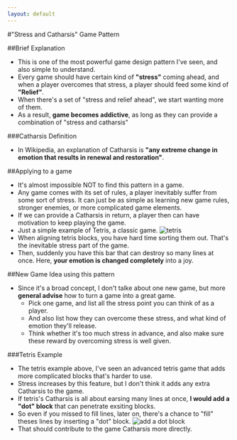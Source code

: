 ```yaml
---
layout: default
---
```


#"Stress and Catharsis" Game Pattern

##Brief Explanation
* This is one of the most powerful game design pattern I've seen, and also simple to understand.
* Every game should have certain kind of __"stress"__ coming ahead, and when a player overcomes that stress, a player should feed some kind of __"Relief"__.
* When there's a set of "stress and relief ahead", we start wanting more of them.
* As a result, __game becomes addictive__, as long as they can provide a combination of "stress and catharsis"

###Catharsis Definition
* In Wikipedia, an explanation of Catharsis is __"any extreme change in emotion that results in renewal and restoration"__.

##Applying to a game
* It's almost impossible NOT to find this pattern in a game.
* Any game comes with its set of rules, a player inevitably suffer from some sort of stress. It can just be as simple as learning new game rules, stronger enemies, or more complicated game elements.
* If we can provide a Catharsis in return, a player then can have motivation to keep playing the game.
* Just a simple example of Tetris, a classic game. ![tetris](http://gustoflight.files.wordpress.com/2013/10/tetris1.jpg)
* When aligning tetris blocks, you have hard time sorting them out. That's the inevitable stress part of the game.
* Then, suddenly you have this bar that can destroy so many lines at once. Here, __your emotion is changed completely__ into a joy.

##New Game Idea using this pattern
* Since it's a broad concept, I don't talke about one new game, but more __general advise__ how to turn a game into a great game.
  * Pick one game, and list all the stress point you can think of as a player.
  * And also list how they can overcome these stress, and what kind of emotion they'll release.
  * Think whether it's too much stress in advance, and also make sure these reward by overcoming stress is well given.

###Tetris Example
* The tetris example above, I've seen an advanced tetris game that adds more complicated blocks that's harder to use.
* Stress increases by this feature, but I don't think it adds any extra Catharsis to the game.
* If tetris's Catharsis is all about earsing many lines at once, __I would add a "dot" block__ that can penetrate exsiting blocks.
* So even if you missed to fill lines, later on, there's a chance to "fill" theses lines by inserting a "dot" block. ![add a dot block](https://dl.dropboxusercontent.com/u/20967079/360px-Tetrominoes_IJLO_STZ_Worlds_svg.png)
* That should contribute to the game Catharsis more directly.
